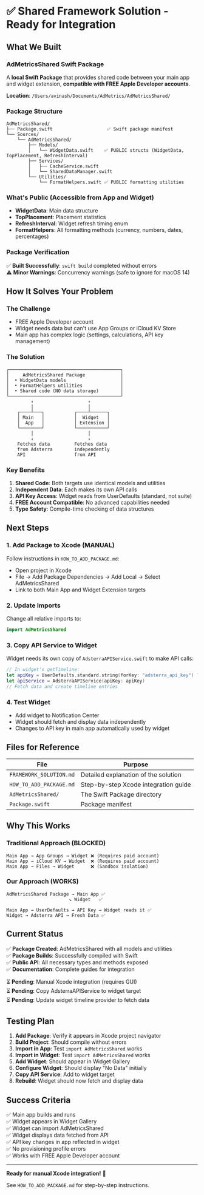 # ✅ Shared Framework Solution - Ready for Integration

## What We Built

### AdMetricsShared Swift Package
A **local Swift Package** that provides shared code between your main app and widget extension, **compatible with FREE Apple Developer accounts**.

**Location**: `/Users/avinash/Documents/AdMetrics/AdMetricsShared/`

### Package Structure
```
AdMetricsShared/
├── Package.swift                    ✅ Swift package manifest
└── Sources/
    └── AdMetricsShared/
        ├── Models/
        │   └── WidgetData.swift    ✅ PUBLIC structs (WidgetData, TopPlacement, RefreshInterval)
        ├── Services/
        │   ├── CacheService.swift
        │   └── SharedDataManager.swift
        └── Utilities/
            └── FormatHelpers.swift ✅ PUBLIC formatting utilities
```

### What's Public (Accessible from App and Widget)
- **WidgetData**: Main data structure
- **TopPlacement**: Placement statistics
- **RefreshInterval**: Widget refresh timing enum
- **FormatHelpers**: All formatting methods (currency, numbers, dates, percentages)

### Package Verification
✅ **Built Successfully**: `swift build` completed without errors  
⚠️ **Minor Warnings**: Concurrency warnings (safe to ignore for macOS 14)

## How It Solves Your Problem

### The Challenge
- FREE Apple Developer account
- Widget needs data but can't use App Groups or iCloud KV Store
- Main app has complex logic (settings, calculations, API key management)

### The Solution
```
┌─────────────────────────────────────────┐
│     AdMetricsShared Package             │
│  • WidgetData models                    │
│  • FormatHelpers utilities              │
│  • Shared code (NO data storage)        │
└─────────────────────────────────────────┘
         ↑                    ↑
         │                    │
    ┌────┴───┐           ┌────┴──────┐
    │ Main   │           │  Widget   │
    │  App   │           │ Extension │
    └────────┘           └───────────┘
         │                    │
         ↓                    ↓
    Fetches data         Fetches data
    from Adsterra        independently
    API                  from API
```

### Key Benefits
1. **Shared Code**: Both targets use identical models and utilities
2. **Independent Data**: Each makes its own API calls
3. **API Key Access**: Widget reads from UserDefaults (standard, not suite)
4. **FREE Account Compatible**: No advanced capabilities needed
5. **Type Safety**: Compile-time checking of data structures

## Next Steps

### 1. Add Package to Xcode (MANUAL)
Follow instructions in `HOW_TO_ADD_PACKAGE.md`:
- Open project in Xcode
- File → Add Package Dependencies → Add Local → Select AdMetricsShared
- Link to both Main App and Widget Extension targets

### 2. Update Imports
Change all relative imports to:
```swift
import AdMetricsShared
```

### 3. Copy API Service to Widget
Widget needs its own copy of `AdsterraAPIService.swift` to make API calls:
```swift
// In widget's getTimeline:
let apiKey = UserDefaults.standard.string(forKey: "adsterra_api_key") ?? ""
let apiService = AdsterraAPIService(apiKey: apiKey)
// Fetch data and create timeline entries
```

### 4. Test Widget
- Add widget to Notification Center
- Widget should fetch and display data independently
- Changes to API key in main app automatically used by widget

## Files for Reference

| File | Purpose |
|------|---------|
| `FRAMEWORK_SOLUTION.md` | Detailed explanation of the solution |
| `HOW_TO_ADD_PACKAGE.md` | Step-by-step Xcode integration guide |
| `AdMetricsShared/` | The Swift Package directory |
| `Package.swift` | Package manifest |

## Why This Works

### Traditional Approach (BLOCKED)
```
Main App → App Groups → Widget ❌ (Requires paid account)
Main App → iCloud KV → Widget  ❌ (Requires paid account)
Main App → Files → Widget      ❌ (Sandbox isolation)
```

### Our Approach (WORKS)
```
AdMetricsShared Package → Main App ✅
                       ↘ Widget   ✅
                       
Main App → UserDefaults → API Key → Widget reads it ✅
Widget → Adsterra API → Fresh Data ✅
```

## Current Status

✅ **Package Created**: AdMetricsShared with all models and utilities  
✅ **Package Builds**: Successfully compiled with Swift  
✅ **Public API**: All necessary types and methods exposed  
✅ **Documentation**: Complete guides for integration  

⏳ **Pending**: Manual Xcode integration (requires GUI)  
⏳ **Pending**: Copy AdsterraAPIService to widget target  
⏳ **Pending**: Update widget timeline provider to fetch data  

## Testing Plan

1. **Add Package**: Verify it appears in Xcode project navigator
2. **Build Project**: Should compile without errors
3. **Import in App**: Test `import AdMetricsShared` works
4. **Import in Widget**: Test `import AdMetricsShared` works
5. **Add Widget**: Should appear in Widget Gallery
6. **Configure Widget**: Should display "No Data" initially
7. **Copy API Service**: Add to widget target
8. **Rebuild**: Widget should now fetch and display data

## Success Criteria

✅ Main app builds and runs  
✅ Widget appears in Widget Gallery  
✅ Widget can import AdMetricsShared  
✅ Widget displays data fetched from API  
✅ API key changes in app reflected in widget  
✅ No provisioning profile errors  
✅ Works with FREE Apple Developer account  

---

**Ready for manual Xcode integration!** 🚀

See `HOW_TO_ADD_PACKAGE.md` for step-by-step instructions.
